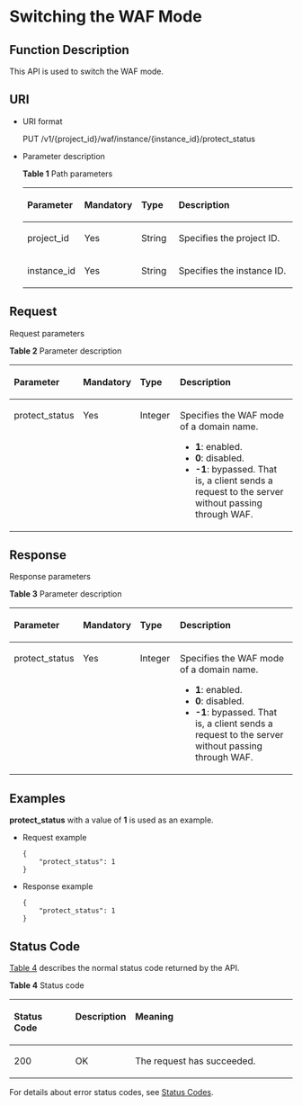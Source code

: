 # Switching the WAF Mode<a name="EN-US_TOPIC_0193631127"></a>

## Function Description<a name="section15884400"></a>

This API is used to switch the WAF mode.

## URI<a name="section8741878"></a>

-   URI format

    PUT  /v1/\{project\_id\}/waf/instance/\{instance\_id\}/protect\_status

-   Parameter description

    **Table  1**  Path parameters

    <a name="table3754283"></a>
    <table><thead align="left"><tr id="row34655318"><th class="cellrowborder" valign="top" width="19.388061193880613%" id="mcps1.2.5.1.1"><p id="p55617407"><a name="p55617407"></a><a name="p55617407"></a><strong id="b4639155012380"><a name="b4639155012380"></a><a name="b4639155012380"></a>Parameter</strong></p>
    </th>
    <th class="cellrowborder" valign="top" width="14.288571142885711%" id="mcps1.2.5.1.2"><p id="p8716124"><a name="p8716124"></a><a name="p8716124"></a><strong id="b10436151183817"><a name="b10436151183817"></a><a name="b10436151183817"></a>Mandatory</strong></p>
    </th>
    <th class="cellrowborder" valign="top" width="14.288571142885711%" id="mcps1.2.5.1.3"><p id="p34917462"><a name="p34917462"></a><a name="p34917462"></a><strong id="b182942525382"><a name="b182942525382"></a><a name="b182942525382"></a>Type</strong></p>
    </th>
    <th class="cellrowborder" valign="top" width="52.03479652034796%" id="mcps1.2.5.1.4"><p id="p9742164"><a name="p9742164"></a><a name="p9742164"></a><strong id="b10139195310381"><a name="b10139195310381"></a><a name="b10139195310381"></a>Description</strong></p>
    </th>
    </tr>
    </thead>
    <tbody><tr id="row50917823"><td class="cellrowborder" valign="top" width="19.388061193880613%" headers="mcps1.2.5.1.1 "><p id="p30702974"><a name="p30702974"></a><a name="p30702974"></a>project_id</p>
    </td>
    <td class="cellrowborder" valign="top" width="14.288571142885711%" headers="mcps1.2.5.1.2 "><p id="p3912954"><a name="p3912954"></a><a name="p3912954"></a>Yes</p>
    </td>
    <td class="cellrowborder" valign="top" width="14.288571142885711%" headers="mcps1.2.5.1.3 "><p id="p48513818"><a name="p48513818"></a><a name="p48513818"></a>String</p>
    </td>
    <td class="cellrowborder" valign="top" width="52.03479652034796%" headers="mcps1.2.5.1.4 "><p id="p37305158"><a name="p37305158"></a><a name="p37305158"></a>Specifies the project ID.</p>
    </td>
    </tr>
    <tr id="row202109"><td class="cellrowborder" valign="top" width="19.388061193880613%" headers="mcps1.2.5.1.1 "><p id="p16370855"><a name="p16370855"></a><a name="p16370855"></a>instance_id</p>
    </td>
    <td class="cellrowborder" valign="top" width="14.288571142885711%" headers="mcps1.2.5.1.2 "><p id="p50970898"><a name="p50970898"></a><a name="p50970898"></a>Yes</p>
    </td>
    <td class="cellrowborder" valign="top" width="14.288571142885711%" headers="mcps1.2.5.1.3 "><p id="p35002086"><a name="p35002086"></a><a name="p35002086"></a>String</p>
    </td>
    <td class="cellrowborder" valign="top" width="52.03479652034796%" headers="mcps1.2.5.1.4 "><p id="p16596681"><a name="p16596681"></a><a name="p16596681"></a>Specifies the instance ID.</p>
    </td>
    </tr>
    </tbody>
    </table>


## Request<a name="section11568039"></a>

Request parameters

**Table  2**  Parameter description

<a name="table19385625"></a>
<table><thead align="left"><tr id="row16897836"><th class="cellrowborder" valign="top" width="19.388061193880613%" id="mcps1.2.5.1.1"><p id="p26547515"><a name="p26547515"></a><a name="p26547515"></a><strong id="b1295251111392"><a name="b1295251111392"></a><a name="b1295251111392"></a>Parameter</strong></p>
</th>
<th class="cellrowborder" valign="top" width="14.288571142885711%" id="mcps1.2.5.1.2"><p id="p2865139"><a name="p2865139"></a><a name="p2865139"></a><strong id="b1670212129396"><a name="b1670212129396"></a><a name="b1670212129396"></a>Mandatory</strong></p>
</th>
<th class="cellrowborder" valign="top" width="14.288571142885711%" id="mcps1.2.5.1.3"><p id="p30749691"><a name="p30749691"></a><a name="p30749691"></a><strong id="b35613163396"><a name="b35613163396"></a><a name="b35613163396"></a>Type</strong></p>
</th>
<th class="cellrowborder" valign="top" width="52.03479652034796%" id="mcps1.2.5.1.4"><p id="p7697019"><a name="p7697019"></a><a name="p7697019"></a><strong id="b1256021712399"><a name="b1256021712399"></a><a name="b1256021712399"></a>Description</strong></p>
</th>
</tr>
</thead>
<tbody><tr id="row19478812"><td class="cellrowborder" valign="top" width="19.388061193880613%" headers="mcps1.2.5.1.1 "><p id="p34279941"><a name="p34279941"></a><a name="p34279941"></a>protect_status</p>
</td>
<td class="cellrowborder" valign="top" width="14.288571142885711%" headers="mcps1.2.5.1.2 "><p id="p25211871"><a name="p25211871"></a><a name="p25211871"></a>Yes</p>
</td>
<td class="cellrowborder" valign="top" width="14.288571142885711%" headers="mcps1.2.5.1.3 "><p id="p28895698"><a name="p28895698"></a><a name="p28895698"></a>Integer</p>
</td>
<td class="cellrowborder" valign="top" width="52.03479652034796%" headers="mcps1.2.5.1.4 "><p id="p158432573520"><a name="p158432573520"></a><a name="p158432573520"></a>Specifies the WAF mode of a domain name.</p>
<a name="ul484375711526"></a><a name="ul484375711526"></a><ul id="ul484375711526"><li><strong id="b1721153022411"><a name="b1721153022411"></a><a name="b1721153022411"></a>1</strong>: enabled.</li><li><strong id="b10833738192419"><a name="b10833738192419"></a><a name="b10833738192419"></a>0</strong>: disabled.</li><li><strong id="b47318513114"><a name="b47318513114"></a><a name="b47318513114"></a>-1</strong>: bypassed. That is, a client sends a request to the server without passing through WAF.</li></ul>
</td>
</tr>
</tbody>
</table>

## Response<a name="section37003494"></a>

Response parameters

**Table  3**  Parameter description

<a name="table770611248810"></a>
<table><thead align="left"><tr id="row187083241980"><th class="cellrowborder" valign="top" width="19.388061193880613%" id="mcps1.2.5.1.1"><p id="p1170982412812"><a name="p1170982412812"></a><a name="p1170982412812"></a><strong id="b20778821259"><a name="b20778821259"></a><a name="b20778821259"></a>Parameter</strong></p>
</th>
<th class="cellrowborder" valign="top" width="14.288571142885711%" id="mcps1.2.5.1.2"><p id="p117110246819"><a name="p117110246819"></a><a name="p117110246819"></a><strong id="b1644972727"><a name="b1644972727"></a><a name="b1644972727"></a>Mandatory</strong></p>
</th>
<th class="cellrowborder" valign="top" width="14.288571142885711%" id="mcps1.2.5.1.3"><p id="p197121324882"><a name="p197121324882"></a><a name="p197121324882"></a><strong id="b534779540"><a name="b534779540"></a><a name="b534779540"></a>Type</strong></p>
</th>
<th class="cellrowborder" valign="top" width="52.03479652034796%" id="mcps1.2.5.1.4"><p id="p47141224381"><a name="p47141224381"></a><a name="p47141224381"></a><strong id="b1226130538"><a name="b1226130538"></a><a name="b1226130538"></a>Description</strong></p>
</th>
</tr>
</thead>
<tbody><tr id="row117157241689"><td class="cellrowborder" valign="top" width="19.388061193880613%" headers="mcps1.2.5.1.1 "><p id="p137162024283"><a name="p137162024283"></a><a name="p137162024283"></a>protect_status</p>
</td>
<td class="cellrowborder" valign="top" width="14.288571142885711%" headers="mcps1.2.5.1.2 "><p id="p971718241281"><a name="p971718241281"></a><a name="p971718241281"></a>Yes</p>
</td>
<td class="cellrowborder" valign="top" width="14.288571142885711%" headers="mcps1.2.5.1.3 "><p id="p19719192415811"><a name="p19719192415811"></a><a name="p19719192415811"></a>Integer</p>
</td>
<td class="cellrowborder" valign="top" width="52.03479652034796%" headers="mcps1.2.5.1.4 "><p id="p139422072919"><a name="p139422072919"></a><a name="p139422072919"></a>Specifies the WAF mode of a domain name.</p>
<a name="ul63951620192918"></a><a name="ul63951620192918"></a><ul id="ul63951620192918"><li><strong id="b10414165014417"><a name="b10414165014417"></a><a name="b10414165014417"></a>1</strong>: enabled.</li><li><strong id="b1280113241202"><a name="b1280113241202"></a><a name="b1280113241202"></a>0</strong>: disabled.</li><li><strong id="b179187537117"><a name="b179187537117"></a><a name="b179187537117"></a>-1</strong>: bypassed. That is, a client sends a request to the server without passing through WAF.</li></ul>
</td>
</tr>
</tbody>
</table>

## Examples<a name="section1641724123619"></a>

**protect\_status**  with a value of  **1**  is used as an example.

-   Request example

    ```
    {
        "protect_status": 1
    }
    ```


-   Response example

    ```
    {
        "protect_status": 1
    }
    ```


## Status Code<a name="section64595995"></a>

[Table 4](#en-us_topic_0193631139_t82c3440f3efb42a38b9d4dc4011a33d0)  describes the normal status code returned by the API.

**Table  4**  Status code

<a name="en-us_topic_0193631139_t82c3440f3efb42a38b9d4dc4011a33d0"></a>
<table><thead align="left"><tr id="en-us_topic_0193631139_r3d6e2f205c444705bdbb9daaac74e575"><th class="cellrowborder" valign="top" width="22%" id="mcps1.2.4.1.1"><p id="en-us_topic_0193631139_af3c4073076f24eca88d94e3fa1effdc6"><a name="en-us_topic_0193631139_af3c4073076f24eca88d94e3fa1effdc6"></a><a name="en-us_topic_0193631139_af3c4073076f24eca88d94e3fa1effdc6"></a>Status Code</p>
</th>
<th class="cellrowborder" valign="top" width="19.41%" id="mcps1.2.4.1.2"><p id="en-us_topic_0193631139_en-us_topic_0144911667_p4531342288"><a name="en-us_topic_0193631139_en-us_topic_0144911667_p4531342288"></a><a name="en-us_topic_0193631139_en-us_topic_0144911667_p4531342288"></a>Description</p>
</th>
<th class="cellrowborder" valign="top" width="58.589999999999996%" id="mcps1.2.4.1.3"><p id="en-us_topic_0193631139_ada185614bba24140995b8123b3e9faa8"><a name="en-us_topic_0193631139_ada185614bba24140995b8123b3e9faa8"></a><a name="en-us_topic_0193631139_ada185614bba24140995b8123b3e9faa8"></a>Meaning</p>
</th>
</tr>
</thead>
<tbody><tr id="en-us_topic_0193631139_rc7b2adc390904a1ba79e303017797786"><td class="cellrowborder" valign="top" width="22%" headers="mcps1.2.4.1.1 "><p id="en-us_topic_0193631139_a93f3895d44bb4226934cc626ac50e37b"><a name="en-us_topic_0193631139_a93f3895d44bb4226934cc626ac50e37b"></a><a name="en-us_topic_0193631139_a93f3895d44bb4226934cc626ac50e37b"></a>200</p>
</td>
<td class="cellrowborder" valign="top" width="19.41%" headers="mcps1.2.4.1.2 "><p id="en-us_topic_0193631139_en-us_topic_0144911667_p7538425819"><a name="en-us_topic_0193631139_en-us_topic_0144911667_p7538425819"></a><a name="en-us_topic_0193631139_en-us_topic_0144911667_p7538425819"></a>OK</p>
</td>
<td class="cellrowborder" valign="top" width="58.589999999999996%" headers="mcps1.2.4.1.3 "><p id="en-us_topic_0193631139_en-us_topic_0144911667_p369874114414"><a name="en-us_topic_0193631139_en-us_topic_0144911667_p369874114414"></a><a name="en-us_topic_0193631139_en-us_topic_0144911667_p369874114414"></a>The request has succeeded.</p>
</td>
</tr>
</tbody>
</table>

For details about error status codes, see  [Status Codes](status-codes.md).


